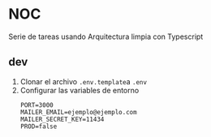 # NOC

Serie de tareas usando Arquitectura limpia con Typescript

## dev

1. Clonar el archivo `.env.template`a `.env`
2. Configurar las variables de entorno
   ```
   PORT=3000
   MAILER_EMAIL=ejemplo@ejemplo.com
   MAILER_SECRET_KEY=11434
   PROD=false
   ```

